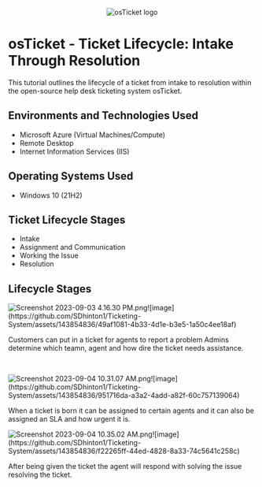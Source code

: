 <p align="center">
<img src="https://i.imgur.com/Clzj7Xs.png" alt="osTicket logo"/>
</p>

<h1>osTicket - Ticket Lifecycle: Intake Through Resolution</h1>
This tutorial outlines the lifecycle of a ticket from intake to resolution within the open-source help desk ticketing system osTicket.<br />



<h2>Environments and Technologies Used</h2>

- Microsoft Azure (Virtual Machines/Compute)
- Remote Desktop
- Internet Information Services (IIS)

<h2>Operating Systems Used </h2>

- Windows 10</b> (21H2)

<h2>Ticket Lifecycle Stages</h2>

- Intake
- Assignment and Communication
- Working the Issue
- Resolution

<h2>Lifecycle Stages</h2>

<p>
<img src="blob:chrome-untrusted://media-app/08817773-3b16-4a3c-bf38-65d0aa8cf9a5" alt="Screenshot 2023-09-03 4.16.30 PM.png"/>![image](https://github.com/SDhinton1/Ticketing-System/assets/143854836/49af1081-4b33-4d1e-b3e5-1a50c4ee18af)

</p>
<p>
Customers can put in a ticket for agents to report a problem Admins determine which teamn, agent and how dire the ticket needs assistance.
</p>
<br />

<p>
<img src="blob:chrome-untrusted://media-app/68027d3d-367d-4e2d-bc83-c1d31b4fe257" alt="Screenshot 2023-09-04 10.31.07 AM.png"/>![image](https://github.com/SDhinton1/Ticketing-System/assets/143854836/951716da-a3a2-4add-a82f-60c757139064)
</p>
<p>
When a ticket is born it can be assigned to certain agents and it can also be assigned an SLA and how urgent it is.
<br />

<p>
<img src="blob:chrome-untrusted://media-app/5165016a-6281-4969-9dad-6453e2f8ed6d" alt="Screenshot 2023-09-04 10.35.02 AM.png"/>![image](https://github.com/SDhinton1/Ticketing-System/assets/143854836/f22265ff-44ed-4828-8a33-74c5641c258c)

</p>
<p>
After being given the ticket the agent will respond with solving the issue resolving the ticket.
</p>
<br />
